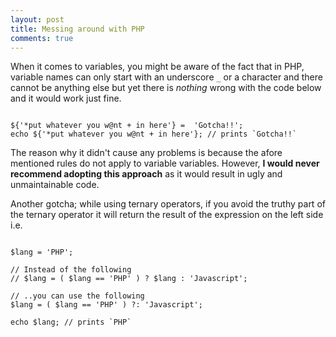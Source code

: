 ```yaml
---
layout: post
title: Messing around with PHP
comments: true
---
```

When it comes to variables, you might be aware of the fact that in PHP, variable names can only start with an underscore `_` or a character and there cannot be anything else but yet there is *nothing* wrong with the code below and it would work just fine.

<pre><code class="php">
${'*put whatever you w@nt + in here'} =  'Gotcha!!';
echo ${'*put whatever you w@nt + in here'}; // prints `Gotcha!!`
</code></pre>

The reason why it didn't cause any problems is because the afore mentioned rules do not apply to variable variables. However, **I would never recommend adopting this approach** as it would result in ugly and unmaintainable code.

Another gotcha; while using ternary operators, if you avoid the truthy part of the ternary operator it will return the result of the expression on the left side i.e.

<pre><code class="php">
$lang = 'PHP';

// Instead of the following
// $lang = ( $lang == 'PHP' ) ? $lang : 'Javascript';

// ..you can use the following
$lang = ( $lang == 'PHP' ) ?: 'Javascript';

echo $lang; // prints `PHP`
</code></pre>

